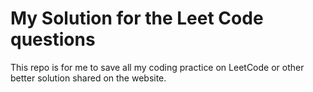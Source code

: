 # My Solution for the Leet Code questions

This repo is for me to save all my coding practice on LeetCode or other better solution shared on the website.
